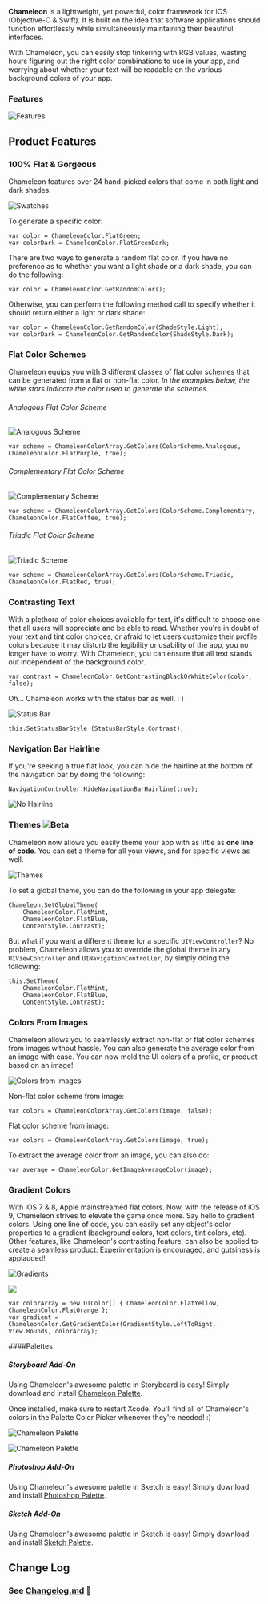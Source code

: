 **Chameleon** is a lightweight, yet powerful, color framework for iOS (Objective-C & Swift). It is built on the idea that software applications should function effortlessly while simultaneously maintaining their beautiful interfaces.

With Chameleon, you can easily stop tinkering with RGB values, wasting hours figuring out the right color combinations to use in your app, and worrying about whether your text will be readable on the various background colors of your app. 

### Features

![Features](http://i.imgur.com/lA4J37o.png)

## Product Features

### 100% Flat & Gorgeous

Chameleon features over 24 hand-picked colors that come in both light and dark shades. 

![Swatches](http://i.imgur.com/wkGGWkN.png)

To generate a specific color:

    var color = ChameleonColor.FlatGreen;
    var colorDark = ChameleonColor.FlatGreenDark;

There are two ways to generate a random flat color. If you have no preference 
as to whether you want a light shade or a dark shade, you can do the following:

    var color = ChameleonColor.GetRandomColor();

Otherwise, you can perform the following method call to specify whether it 
should return either a light or dark shade:

    var color = ChameleonColor.GetRandomColor(ShadeStyle.Light);
    var colorDark = ChameleonColor.GetRandomColor(ShadeStyle.Dark);

### Flat Color Schemes

Chameleon equips you with 3 different classes of flat color schemes that can be generated from a flat or non-flat color. *In the examples below, the white stars indicate the color used to generate the schemes.*

###### Analogous Flat Color Scheme

![Analogous Scheme](http://i.imgur.com/cPAkSWA.png)

    var scheme = ChameleonColorArray.GetColors(ColorScheme.Analogous, ChameleonColor.FlatPurple, true);

###### Complementary Flat Color Scheme

![Complementary Scheme](http://i.imgur.com/kisXJsu.png)

    var scheme = ChameleonColorArray.GetColors(ColorScheme.Complementary, ChameleonColor.FlatCoffee, true);

###### Triadic Flat Color Scheme

![Triadic Scheme](http://i.imgur.com/Cy452jQ.png)

    var scheme = ChameleonColorArray.GetColors(ColorScheme.Triadic, ChameleonColor.FlatRed, true);

### Contrasting Text
With a plethora of color choices available for text, it's difficult to choose one that all users will appreciate and be able to read. Whether you're in doubt of your text and tint color choices, or afraid to let users customize their profile colors because it may disturb the legibility or usability of the app, you no longer have to worry. With Chameleon, you can ensure that all text stands out independent of the background color.

    var contrast = ChameleonColor.GetContrastingBlackOrWhiteColor(color, false);

Oh... Chameleon works with the status bar as well. : )

![Status Bar](http://s29.postimg.org/i1syd7bkn/Contrast.gif)

    this.SetStatusBarStyle (StatusBarStyle.Contrast);

### Navigation Bar Hairline

If you're seeking a true flat look, you can hide the hairline at the bottom 
of the navigation bar by doing the following: 

    NavigationController.HideNavigationBarHairline(true);
	
![No Hairline](http://i.imgur.com/tjwx53y.png)

### Themes ![Beta](http://i.imgur.com/JyYiUJq.png)

Chameleon now allows you easily theme your app with as little as **one line of code**. You can set a theme for all your views, and for specific views as well.

![Themes](http://i.imgur.com/ypfqpIn.png)

To set a global theme, you can do the following in your app delegate:

    Chameleon.SetGlobalTheme(
		ChameleonColor.FlatMint,
        ChameleonColor.FlatBlue,
		ContentStyle.Contrast);

But what if you want a different theme for a specific `UIViewController`? No 
problem, Chameleon allows you to override the global theme in any 
`UIViewController` and `UINavigationController`, by simply doing the following:

    this.SetTheme(
		ChameleonColor.FlatMint,
        ChameleonColor.FlatBlue,
		ContentStyle.Contrast);

### Colors From Images 

Chameleon allows you to seamlessly extract non-flat or flat color schemes from images without hassle. You can also generate the average color from an image with ease. You can now mold the UI colors of a profile, or product based on an image!

![Colors from images](http://i.imgur.com/6JjFzHo.png)

Non-flat color scheme from image:

    var colors = ChameleonColorArray.GetColors(image, false);

Flat color scheme from image:

    var colors = ChameleonColorArray.GetColors(image, true);

To extract the average color from an image, you can also do:

    var average = ChameleonColor.GetImageAverageColor(image);

### Gradient Colors
With iOS 7 & 8, Apple mainstreamed flat colors. Now, with the release of iOS 9, Chameleon strives to elevate the game once more. Say hello to gradient colors. Using one line of code, you can easily set any object's color properties to a gradient (background colors, text colors, tint colors, etc). Other features, like Chameleon's contrasting feature, can also be applied to create a seamless product. Experimentation is encouraged, and gutsiness is applauded!

![Gradients](http://i.imgur.com/7hTa5Pd.png)

![](http://i.imgur.com/2jN72eh.png)

    var colorArray = new UIColor[] { ChameleonColor.FlatYellow, ChameleonColor.FlatOrange };
    var gradient = ChameleonColor.GetGradientColor(GradientStyle.LeftToRight, View.Bounds, colorArray);


####Palettes
##### Storyboard Add-On
Using Chameleon's awesome palette in Storyboard is easy! Simply download and install [Chameleon Palette](https://github.com/ViccAlexander/Chameleon/blob/master/Extras/Chameleon.dmg?raw=true).

Once installed, make sure to restart Xcode. You'll find all of Chameleon's colors in the Palette Color Picker whenever they're needed! :)

![Chameleon Palette](http://i.imgur.com/XqpFUSt.png)

![Chameleon Palette](http://i.imgur.com/QhhPFHY.gif)

##### Photoshop Add-On
Using Chameleon's awesome palette in Sketch is easy! Simply download and install [Photoshop Palette](https://github.com/ViccAlexander/Chameleon/blob/master/Extras/Chameleon_Photoshop.aco?raw=true).

##### Sketch Add-On
Using Chameleon's awesome palette in Sketch is easy! Simply download and install [Sketch Palette](https://github.com/ViccAlexander/Chameleon/blob/master/Extras/Chameleon.sketchpalette?raw=true).

## Change Log

### See [Changelog.md](https://github.com/ViccAlexander/Chameleon/blob/master/CHANGELOG.md) 👀
